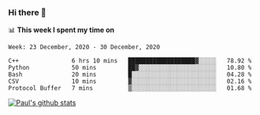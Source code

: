 ### Hi there 👋

📊 **This week I spent my time on**
<!--START_SECTION:waka-->
```text
Week: 23 December, 2020 - 30 December, 2020

C++               6 hrs 10 mins   ███████████████████▓░░░░░   78.92 % 
Python            50 mins         ██▓░░░░░░░░░░░░░░░░░░░░░░   10.80 % 
Bash              20 mins         █░░░░░░░░░░░░░░░░░░░░░░░░   04.28 % 
CSV               10 mins         ▓░░░░░░░░░░░░░░░░░░░░░░░░   02.16 % 
Protocol Buffer   7 mins          ▒░░░░░░░░░░░░░░░░░░░░░░░░   01.68 % 
```
<!--END_SECTION:waka-->


[![Paul's github stats](https://github-readme-stats.vercel.app/api?username=mickeyouyou&theme=dracula&show_icons=true)](https://github.com/anuraghazra/github-readme-stats)

